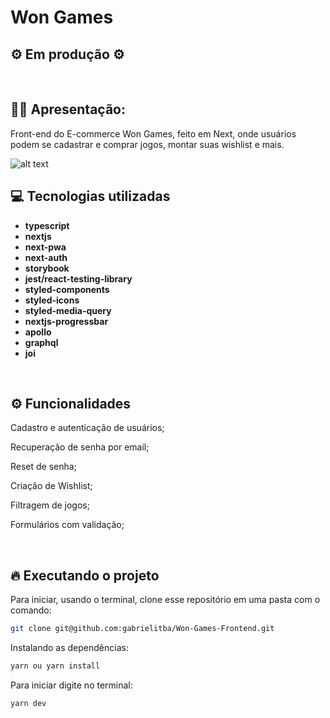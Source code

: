 # Won Games

## ⚙️ Em produção ⚙️

&nbsp;

## 🙋‍♂ Apresentação:

Front-end do E-commerce Won Games, feito em Next, onde usuários podem se cadastrar e comprar jogos, montar suas wishlist e mais.

![alt text](https://i.imgur.com/QZD5iNt.gif)

## 💻 Tecnologias utilizadas

- **typescript**
- **nextjs**
- **next-pwa**
- **next-auth**
- **storybook**
- **jest/react-testing-library**
- **styled-components**
- **styled-icons**
- **styled-media-query**
- **nextjs-progressbar**
- **apollo**
- **graphql**
- **joi**

&nbsp;

## ⚙️ Funcionalidades

Cadastro e autenticação de usuários;

Recuperação de senha por email;

Reset de senha;

Criação de Wishlist;

Filtragem de jogos;

Formulários com validação;

&nbsp;

## 🔥️ Executando o projeto

Para iniciar, usando o terminal, clone esse repositório em uma pasta com o comando:

```bash
git clone git@github.com:gabrielitba/Won-Games-Frontend.git
```

Instalando as dependências:

```bash
yarn ou yarn install
```

Para iniciar digite no terminal:

```bash
yarn dev
```
